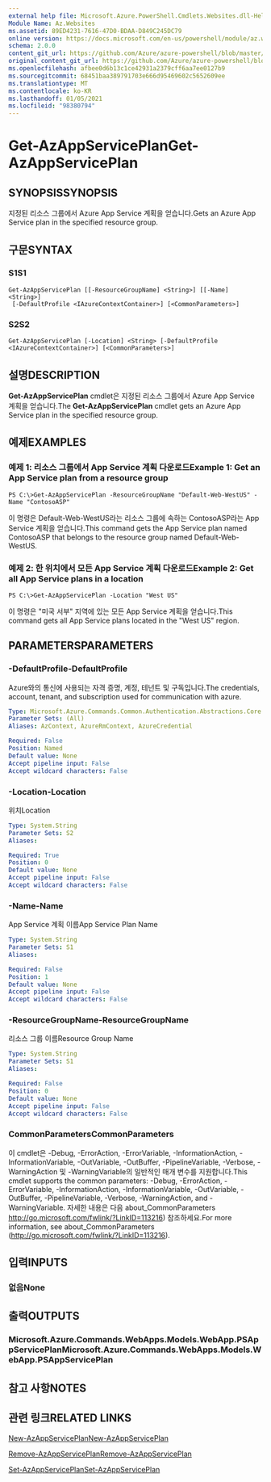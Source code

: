```yaml
---
external help file: Microsoft.Azure.PowerShell.Cmdlets.Websites.dll-Help.xml
Module Name: Az.Websites
ms.assetid: 89ED4231-7616-47D0-BDAA-D849C245DC79
online version: https://docs.microsoft.com/en-us/powershell/module/az.websites/get-azappserviceplan
schema: 2.0.0
content_git_url: https://github.com/Azure/azure-powershell/blob/master/src/Websites/Websites/help/Get-AzAppServicePlan.md
original_content_git_url: https://github.com/Azure/azure-powershell/blob/master/src/Websites/Websites/help/Get-AzAppServicePlan.md
ms.openlocfilehash: afbee0d6b13c1ce42931a2379cff6aa7ee0127b9
ms.sourcegitcommit: 68451baa389791703e666d95469602c5652609ee
ms.translationtype: MT
ms.contentlocale: ko-KR
ms.lasthandoff: 01/05/2021
ms.locfileid: "98380794"
---
```

# <span data-ttu-id="5f380-101">Get-AzAppServicePlan</span><span class="sxs-lookup"><span data-stu-id="5f380-101">Get-AzAppServicePlan</span></span>

## <span data-ttu-id="5f380-102">SYNOPSIS</span><span class="sxs-lookup"><span data-stu-id="5f380-102">SYNOPSIS</span></span>
<span data-ttu-id="5f380-103">지정된 리소스 그룹에서 Azure App Service 계획을 얻습니다.</span><span class="sxs-lookup"><span data-stu-id="5f380-103">Gets an Azure App Service plan in the specified resource group.</span></span>

## <span data-ttu-id="5f380-104">구문</span><span class="sxs-lookup"><span data-stu-id="5f380-104">SYNTAX</span></span>

### <span data-ttu-id="5f380-105">S1</span><span class="sxs-lookup"><span data-stu-id="5f380-105">S1</span></span>
```
Get-AzAppServicePlan [[-ResourceGroupName] <String>] [[-Name] <String>]
 [-DefaultProfile <IAzureContextContainer>] [<CommonParameters>]
```

### <span data-ttu-id="5f380-106">S2</span><span class="sxs-lookup"><span data-stu-id="5f380-106">S2</span></span>
```
Get-AzAppServicePlan [-Location] <String> [-DefaultProfile <IAzureContextContainer>] [<CommonParameters>]
```

## <span data-ttu-id="5f380-107">설명</span><span class="sxs-lookup"><span data-stu-id="5f380-107">DESCRIPTION</span></span>
<span data-ttu-id="5f380-108">**Get-AzAppServicePlan** cmdlet은 지정된 리소스 그룹에서 Azure App Service 계획을 얻습니다.</span><span class="sxs-lookup"><span data-stu-id="5f380-108">The **Get-AzAppServicePlan** cmdlet gets an Azure App Service plan in the specified resource group.</span></span>

## <span data-ttu-id="5f380-109">예제</span><span class="sxs-lookup"><span data-stu-id="5f380-109">EXAMPLES</span></span>

### <span data-ttu-id="5f380-110">예제 1: 리소스 그룹에서 App Service 계획 다운로드</span><span class="sxs-lookup"><span data-stu-id="5f380-110">Example 1: Get an App Service plan from a resource group</span></span>
```
PS C:\>Get-AzAppServicePlan -ResourceGroupName "Default-Web-WestUS" -Name "ContosoASP"
```

<span data-ttu-id="5f380-111">이 명령은 Default-Web-WestUS라는 리소스 그룹에 속하는 ContosoASP라는 App Service 계획을 얻습니다.</span><span class="sxs-lookup"><span data-stu-id="5f380-111">This command gets the App Service plan named ContosoASP that belongs to the resource group named Default-Web-WestUS.</span></span>

### <span data-ttu-id="5f380-112">예제 2: 한 위치에서 모든 App Service 계획 다운로드</span><span class="sxs-lookup"><span data-stu-id="5f380-112">Example 2: Get all App Service plans in a location</span></span>
```
PS C:\>Get-AzAppServicePlan -Location "West US"
```

<span data-ttu-id="5f380-113">이 명령은 "미국 서부" 지역에 있는 모든 App Service 계획을 얻습니다.</span><span class="sxs-lookup"><span data-stu-id="5f380-113">This command gets all App Service plans located in the "West US" region.</span></span>

## <span data-ttu-id="5f380-114">PARAMETERS</span><span class="sxs-lookup"><span data-stu-id="5f380-114">PARAMETERS</span></span>

### <span data-ttu-id="5f380-115">-DefaultProfile</span><span class="sxs-lookup"><span data-stu-id="5f380-115">-DefaultProfile</span></span>
<span data-ttu-id="5f380-116">Azure와의 통신에 사용되는 자격 증명, 계정, 테넌트 및 구독입니다.</span><span class="sxs-lookup"><span data-stu-id="5f380-116">The credentials, account, tenant, and subscription used for communication with azure.</span></span>

```yaml
Type: Microsoft.Azure.Commands.Common.Authentication.Abstractions.Core.IAzureContextContainer
Parameter Sets: (All)
Aliases: AzContext, AzureRmContext, AzureCredential

Required: False
Position: Named
Default value: None
Accept pipeline input: False
Accept wildcard characters: False
```

### <span data-ttu-id="5f380-117">-Location</span><span class="sxs-lookup"><span data-stu-id="5f380-117">-Location</span></span>
<span data-ttu-id="5f380-118">위치</span><span class="sxs-lookup"><span data-stu-id="5f380-118">Location</span></span> 

```yaml
Type: System.String
Parameter Sets: S2
Aliases:

Required: True
Position: 0
Default value: None
Accept pipeline input: False
Accept wildcard characters: False
```

### <span data-ttu-id="5f380-119">-Name</span><span class="sxs-lookup"><span data-stu-id="5f380-119">-Name</span></span>
<span data-ttu-id="5f380-120">App Service 계획 이름</span><span class="sxs-lookup"><span data-stu-id="5f380-120">App Service Plan Name</span></span>

```yaml
Type: System.String
Parameter Sets: S1
Aliases:

Required: False
Position: 1
Default value: None
Accept pipeline input: False
Accept wildcard characters: False
```

### <span data-ttu-id="5f380-121">-ResourceGroupName</span><span class="sxs-lookup"><span data-stu-id="5f380-121">-ResourceGroupName</span></span>
<span data-ttu-id="5f380-122">리소스 그룹 이름</span><span class="sxs-lookup"><span data-stu-id="5f380-122">Resource Group Name</span></span>

```yaml
Type: System.String
Parameter Sets: S1
Aliases:

Required: False
Position: 0
Default value: None
Accept pipeline input: False
Accept wildcard characters: False
```

### <span data-ttu-id="5f380-123">CommonParameters</span><span class="sxs-lookup"><span data-stu-id="5f380-123">CommonParameters</span></span>
<span data-ttu-id="5f380-124">이 cmdlet은 -Debug, -ErrorAction, -ErrorVariable, -InformationAction, -InformationVariable, -OutVariable, -OutBuffer, -PipelineVariable, -Verbose, -WarningAction 및 -WarningVariable의 일반적인 매개 변수를 지원합니다.</span><span class="sxs-lookup"><span data-stu-id="5f380-124">This cmdlet supports the common parameters: -Debug, -ErrorAction, -ErrorVariable, -InformationAction, -InformationVariable, -OutVariable, -OutBuffer, -PipelineVariable, -Verbose, -WarningAction, and -WarningVariable.</span></span> <span data-ttu-id="5f380-125">자세한 내용은 다음 about_CommonParameters http://go.microsoft.com/fwlink/?LinkID=113216) 참조하세요.</span><span class="sxs-lookup"><span data-stu-id="5f380-125">For more information, see about_CommonParameters (http://go.microsoft.com/fwlink/?LinkID=113216).</span></span>

## <span data-ttu-id="5f380-126">입력</span><span class="sxs-lookup"><span data-stu-id="5f380-126">INPUTS</span></span>

### <span data-ttu-id="5f380-127">없음</span><span class="sxs-lookup"><span data-stu-id="5f380-127">None</span></span>

## <span data-ttu-id="5f380-128">출력</span><span class="sxs-lookup"><span data-stu-id="5f380-128">OUTPUTS</span></span>

### <span data-ttu-id="5f380-129">Microsoft.Azure.Commands.WebApps.Models.WebApp.PSAppServicePlan</span><span class="sxs-lookup"><span data-stu-id="5f380-129">Microsoft.Azure.Commands.WebApps.Models.WebApp.PSAppServicePlan</span></span>

## <span data-ttu-id="5f380-130">참고 사항</span><span class="sxs-lookup"><span data-stu-id="5f380-130">NOTES</span></span>

## <span data-ttu-id="5f380-131">관련 링크</span><span class="sxs-lookup"><span data-stu-id="5f380-131">RELATED LINKS</span></span>

[<span data-ttu-id="5f380-132">New-AzAppServicePlan</span><span class="sxs-lookup"><span data-stu-id="5f380-132">New-AzAppServicePlan</span></span>](./New-AzAppServicePlan.md)

[<span data-ttu-id="5f380-133">Remove-AzAppServicePlan</span><span class="sxs-lookup"><span data-stu-id="5f380-133">Remove-AzAppServicePlan</span></span>](./Remove-AzAppServicePlan.md)

[<span data-ttu-id="5f380-134">Set-AzAppServicePlan</span><span class="sxs-lookup"><span data-stu-id="5f380-134">Set-AzAppServicePlan</span></span>](./Set-AzAppServicePlan.md)


